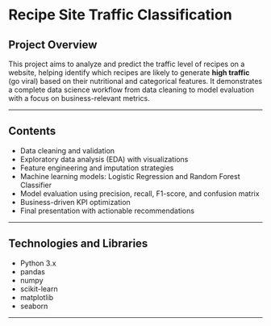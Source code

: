 # Recipe Site Traffic Classification

## Project Overview

This project aims to analyze and predict the traffic level of recipes on a website, helping identify which recipes are likely to generate **high traffic** (go viral) based on their nutritional and categorical features. It demonstrates a complete data science workflow from data cleaning to model evaluation with a focus on business-relevant metrics.

---

## Contents

- Data cleaning and validation  
- Exploratory data analysis (EDA) with visualizations  
- Feature engineering and imputation strategies  
- Machine learning models: Logistic Regression and Random Forest Classifier  
- Model evaluation using precision, recall, F1-score, and confusion matrix  
- Business-driven KPI optimization  
- Final presentation with actionable recommendations

---

## Technologies and Libraries

- Python 3.x  
- pandas  
- numpy  
- scikit-learn  
- matplotlib  
- seaborn

---

